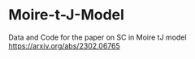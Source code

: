 # Moire-t-J-Model
Data and Code for the paper on SC in Moire tJ model
https://arxiv.org/abs/2302.06765
